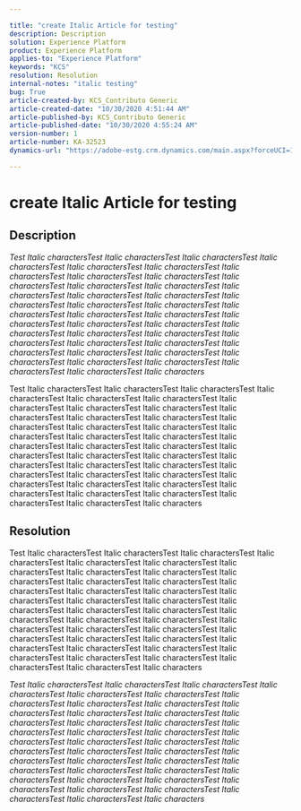 ```yaml
---

title: "create Italic Article for testing"  
description: Description  
solution: Experience Platform  
product: Experience Platform  
applies-to: "Experience Platform"  
keywords: "KCS"  
resolution: Resolution  
internal-notes: "italic testing"  
bug: True  
article-created-by: KCS_Contributo Generic  
article-created-date: "10/30/2020 4:51:44 AM"  
article-published-by: KCS_Contributo Generic  
article-published-date: "10/30/2020 4:55:24 AM"  
version-number: 1  
article-number: KA-32523  
dynamics-url: "https://adobe-estg.crm.dynamics.com/main.aspx?forceUCI=1&pagetype=entityrecord&etn=knowledgearticle&id=a8c6749a-6b1a-eb11-a813-002248049f6d"

---
```


# create Italic Article for testing

## Description

*Test Italic charactersTest Italic charactersTest Italic charactersTest Italic charactersTest Italic charactersTest Italic charactersTest Italic charactersTest Italic charactersTest Italic charactersTest Italic charactersTest Italic charactersTest Italic charactersTest Italic charactersTest Italic charactersTest Italic charactersTest Italic charactersTest Italic charactersTest Italic charactersTest Italic charactersTest Italic charactersTest Italic charactersTest Italic charactersTest Italic charactersTest Italic charactersTest Italic charactersTest Italic charactersTest Italic charactersTest Italic charactersTest Italic charactersTest Italic charactersTest Italic charactersTest Italic charactersTest Italic charactersTest Italic charactersTest Italic charactersTest Italic charactersTest Italic charactersTest Italic charactersTest Italic characters*

Test Italic charactersTest Italic charactersTest Italic charactersTest Italic charactersTest Italic charactersTest Italic charactersTest Italic charactersTest Italic charactersTest Italic charactersTest Italic charactersTest Italic charactersTest Italic charactersTest Italic charactersTest Italic charactersTest Italic charactersTest Italic charactersTest Italic charactersTest Italic charactersTest Italic charactersTest Italic charactersTest Italic charactersTest Italic charactersTest Italic charactersTest Italic charactersTest Italic charactersTest Italic charactersTest Italic charactersTest Italic charactersTest Italic charactersTest Italic charactersTest Italic charactersTest Italic charactersTest Italic charactersTest Italic charactersTest Italic charactersTest Italic charactersTest Italic charactersTest Italic charactersTest Italic characters

## Resolution

Test Italic charactersTest Italic charactersTest Italic charactersTest Italic charactersTest Italic charactersTest Italic charactersTest Italic charactersTest Italic charactersTest Italic charactersTest Italic charactersTest Italic charactersTest Italic charactersTest Italic charactersTest Italic charactersTest Italic charactersTest Italic charactersTest Italic charactersTest Italic charactersTest Italic charactersTest Italic charactersTest Italic charactersTest Italic charactersTest Italic charactersTest Italic charactersTest Italic charactersTest Italic charactersTest Italic charactersTest Italic charactersTest Italic charactersTest Italic charactersTest Italic charactersTest Italic charactersTest Italic charactersTest Italic charactersTest Italic charactersTest Italic charactersTest Italic charactersTest Italic charactersTest Italic characters

*Test Italic charactersTest Italic charactersTest Italic charactersTest Italic charactersTest Italic charactersTest Italic charactersTest Italic charactersTest Italic charactersTest Italic charactersTest Italic charactersTest Italic charactersTest Italic charactersTest Italic charactersTest Italic charactersTest Italic charactersTest Italic charactersTest Italic charactersTest Italic charactersTest Italic charactersTest Italic charactersTest Italic charactersTest Italic charactersTest Italic charactersTest Italic charactersTest Italic charactersTest Italic charactersTest Italic charactersTest Italic charactersTest Italic charactersTest Italic charactersTest Italic charactersTest Italic charactersTest Italic charactersTest Italic charactersTest Italic charactersTest Italic charactersTest Italic charactersTest Italic charactersTest Italic characters*
